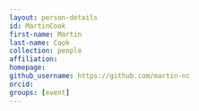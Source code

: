 ```yaml
---
layout: person-details
id: MartinCook
first-name: Martin
last-name: Cook
collection: people
affiliation:
homepage:
github_username: https://github.com/martin-nc
orcid:
groups: [event]
---
```

